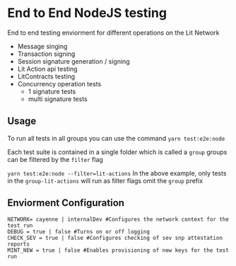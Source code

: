 # End to End NodeJS testing

End to end testing enviorment for different operations on the Lit Network
- Message singing
- Transaction signing
- Session signature generation / signing
- Lit Action api testing
- LitContracts testing
- Concurrency operation tests
   - 1 signature tests
   - multi signature tests


## Usage
To run all tests in all groups you can use the command
`yarn test:e2e:node`

Each test suite is contained in a single folder which is called a `group` groups can be filtered by the `filter` flag

`yarn test:e2e:node --filter=lit-actions`
In the above example, only tests in the `group-lit-actions` will run as filter flags omit the `group` prefix


## Enviorment Configuration
```
NETWORK= cayenne | internalDev #Configures the network context for the test run
DEBUG = true | false #Turns on or off logging
CHECK_SEV = true | false #Configures checking of sev snp attestation reports
MINT_NEW = true | false #Enables provisioning of new keys for the test run
```
